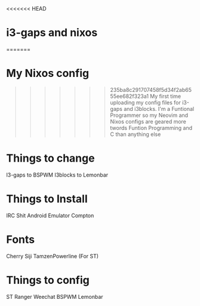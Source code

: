 <<<<<<< HEAD
# i3-gaps and nixos
=======
# My Nixos config
>>>>>>> 235ba8c291707458f5d34f2ab6555ee682f323a1
My first time uploading my config files for i3-gaps and i3blocks.
I'm a Funtional Programmer so my Neovim and Nixos configs are geared more twords Funtion Programming and C than anything else

# Things to change
I3-gaps to BSPWM
I3blocks to Lemonbar

# Things to Install
IRC Shit
Android Emulator
Compton

# Fonts
Cherry
Siji
TamzenPowerline (For ST)

# Things to config
ST
Ranger
Weechat
BSPWM
Lemonbar
